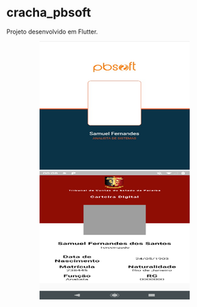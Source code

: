 # cracha_pbsoft

Projeto desenvolvido em Flutter.

<p align="center">
  <img src="https://github.com/samuelfer/cracha_pbsoft/blob/master/cracha.jpeg" width="350"  height="300" title="cracha">
  <img src="https://github.com/samuelfer/cracha_pbsoft/blob/master/cracha_tce.png" width="350" height="300" title="cracha">
</p>
